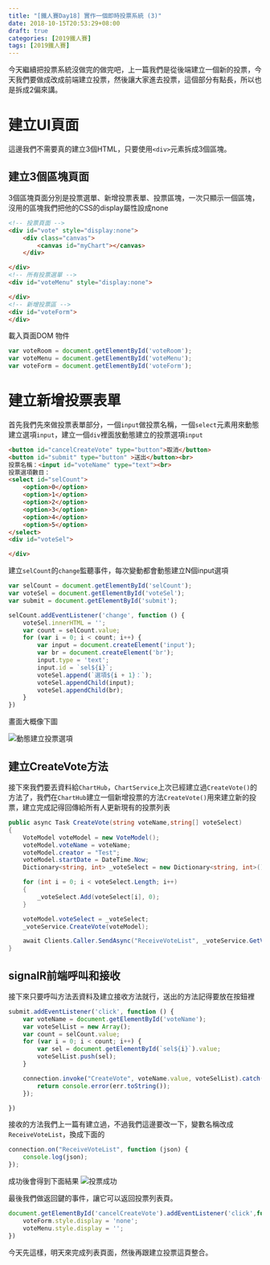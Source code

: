 ```yaml
---
title: "[鐵人賽Day18] 實作一個即時投票系統 (3)"
date: 2018-10-15T20:53:29+08:00
draft: true
categories: [2019鐵人賽]
tags: [2019鐵人賽]
---
```

今天繼續把投票系統沒做完的做完吧，上一篇我們是從後端建立一個新的投票，今天我們要做成改成前端建立投票，然後讓大家進去投票，這個部分有點長，所以也是拆成2偏來講。


# 建立UI頁面
這邊我們不需要真的建立3個HTML，只要使用`<div>`元素拆成3個區塊。
## 建立3個區塊頁面
3個區塊頁面分別是投票選單、新增投票表單、投票區塊，一次只顯示一個區塊，沒用的區塊我們把他的CSS的display屬性設成none

``` html
<!-- 投票頁面 -->
<div id="vote" style="display:none">
    <div class="canvas">
        <canvas id="myChart"></canvas>
    </div>

</div>
<!-- 所有投票選單 -->
<div id="voteMenu" style="display:none">

</div>
<!-- 新增投票區 -->
<div id="voteForm">
</div>
```
載入頁面DOM 物件
``` js
var voteRoom = document.getElementById('voteRoom');
var voteMenu = document.getElementById('voteMenu');
var voteForm = document.getElementById('voteForm');
```
# 建立新增投票表單
首先我們先來做投票表單部分，一個`input`做投票名稱，一個`select`元素用來動態建立選項`input`，建立一個`div`裡面放動態建立的投票選項`input`
``` html
<button id="cancelCreateVote" type="button">取消</button>
<button id="submit" type="button" >送出</button><br>
投票名稱：<input id="voteName" type="text"><br>
投票選項數目：
<select id="selCount">
    <option>0</option>
    <option>1</option>
    <option>2</option>
    <option>3</option>
    <option>4</option>
    <option>5</option>
</select>
<div id="voteSel">

</div>
```
建立`selCount`的`change`監聽事件，每次變動都會動態建立N個input選項
``` js
var selCount = document.getElementById('selCount');
var voteSel = document.getElementById('voteSel');
var submit = document.getElementById('submit');

selCount.addEventListener('change', function () {
    voteSel.innerHTML = '';
    var count = selCount.value;
    for (var i = 0; i < count; i++) {
        var input = document.createElement('input');
        var br = document.createElement('br');
        input.type = 'text';
        input.id = `sel${i}`;
        voteSel.append(`選項${i + 1}：`);
        voteSel.appendChild(input);
        voteSel.appendChild(br);
    }
})
```
畫面大概像下圖

![動態建立投票選項](voteSelCreate.gif)

## 建立CreateVote方法
接下來我們要丟資料給`ChartHub`，`ChartService`上次已經建立過`CreateVote()`的方法了，我們在`ChartHub`建立一個新增投票的方法`CreateVote()`用來建立新的投票，建立完成記得回傳給所有人更新現有的投票列表

``` cs
public async Task CreateVote(string voteName,string[] voteSelect)
{
    VoteModel voteModel = new VoteModel();
    voteModel.voteName = voteName;
    voteModel.creator = "Test";
    voteModel.startDate = DateTime.Now;
    Dictionary<string, int> _voteSelect = new Dictionary<string, int>();

    for (int i = 0; i < voteSelect.Length; i++)
    {
        _voteSelect.Add(voteSelect[i], 0);
    }

    voteModel.voteSelect = _voteSelect;
    _voteService.CreateVote(voteModel);

    await Clients.Caller.SendAsync("ReceiveVoteList", _voteService.GetVoteList());
}
```

## signalR前端呼叫和接收
接下來只要呼叫方法丟資料及建立接收方法就行，送出的方法記得要放在按鈕裡
``` js 
submit.addEventListener('click', function () {
    var voteName = document.getElementById('voteName');
    var voteSelList = new Array();
    var count = selCount.value;
    for (var i = 0; i < count; i++) {
        var sel = document.getElementById(`sel${i}`).value;
        voteSelList.push(sel);
    }

    connection.invoke("CreateVote", voteName.value, voteSelList).catch(function (err) {
        return console.error(err.toString());
    });

})
```
接收的方法我們上一篇有建立過，不過我們這邊要改一下，變數名稱改成`ReceiveVoteList`，換成下面的
``` js
connection.on("ReceiveVoteList", function (json) {
    console.log(json);
});
```
成功後會得到下面結果
![投票成功](createVote.jpg)

最後我們做返回鍵的事件，讓它可以返回投票列表頁。
``` js
document.getElementById('cancelCreateVote').addEventListener('click',function(){
    voteForm.style.display = 'none';
    voteMenu.style.display = '';
})
```
今天先這樣，明天來完成列表頁面，然後再跟建立投票這頁整合。